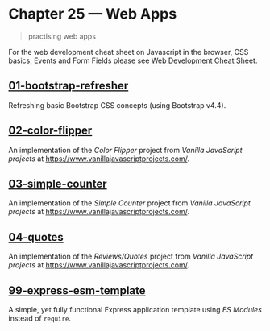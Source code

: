 # Chapter 25 &mdash; Web Apps
> practising web apps

For the web development cheat sheet on Javascript in the browser, CSS basics, Events and Form Fields please see [Web Development Cheat Sheet](https://github.com/sergiofgonzalez/eloquent-js/blob/3rd_edition/chapter18-http-and-forms/CHEAT_SHEET.md).

## [01-bootstrap-refresher](./01-bootstrap-refresher/)
Refreshing basic Bootstrap CSS concepts (using Bootstrap v4.4).

## [02-color-flipper](./02-color-flipper/)
An implementation of the *Color Flipper* project from *Vanilla JavaScript projects* at https://www.vanillajavascriptprojects.com/.

## [03-simple-counter](./03-simple-counter/)
An implementation of the *Simple Counter* project from *Vanilla JavaScript projects* at https://www.vanillajavascriptprojects.com/.

## [04-quotes](./04-quotes/)
An implementation of the *Reviews/Quotes* project from *Vanilla JavaScript projects* at https://www.vanillajavascriptprojects.com/.

## [99-express-esm-template](./99-express-esm-template/)
A simple, yet fully functional Express application template using *ES Modules* instead of `require`.